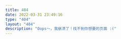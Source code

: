```yaml
---
title: 404
date: 2022-03-31 23:49:16
type: "404"
layout: "404"
description: "Oops～，我崩溃了！找不到你想要的页面 :("
---
```

